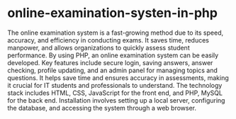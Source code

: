 # online-examination-systen-in-php
The online examination system is a fast-growing method due to its speed, accuracy, and efficiency in conducting exams. It saves time, reduces manpower, and allows organizations to quickly assess student performance. By using PHP, an online examination system can be easily developed. Key features include secure login, saving answers, answer checking, profile updating, and an admin panel for managing topics and questions. It helps save time and ensures accuracy in assessments, making it crucial for IT students and professionals to understand. The technology stack includes HTML, CSS, JavaScript for the front end, and PHP, MySQL for the back end. Installation involves setting up a local server, configuring the database, and accessing the system through a web browser.
